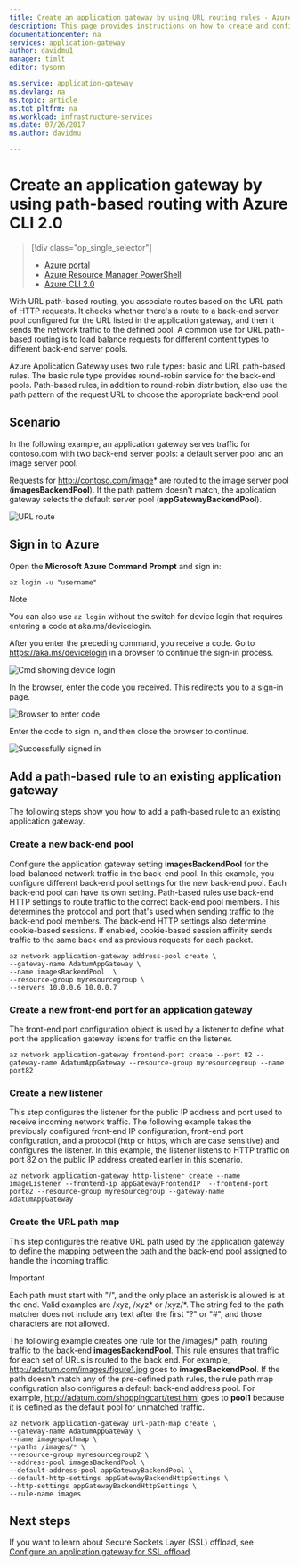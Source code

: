 ```yaml
---
title: Create an application gateway by using URL routing rules - Azure CLI 2.0 | Microsoft Docs
description: This page provides instructions on how to create and configure an application gateway by using URL routing rules.
documentationcenter: na
services: application-gateway
author: davidmu1
manager: timlt
editor: tysonn

ms.service: application-gateway
ms.devlang: na
ms.topic: article
ms.tgt_pltfrm: na
ms.workload: infrastructure-services
ms.date: 07/26/2017
ms.author: davidmu

---
```

# Create an application gateway by using path-based routing with Azure CLI 2.0

> [!div class="op_single_selector"]
> * [Azure portal](application-gateway-create-url-route-portal.md)
> * [Azure Resource Manager PowerShell](application-gateway-create-url-route-arm-ps.md)
> * [Azure CLI 2.0](application-gateway-create-url-route-cli.md)

With URL path-based routing, you associate routes based on the URL path of HTTP requests. It checks whether there's a route to a back-end server pool configured for the URL listed in the application gateway, and then it sends the network traffic to the defined pool. A common use for URL path-based routing is to load balance requests for different content types to different back-end server pools.

Azure Application Gateway uses two rule types: basic and URL path-based rules. The basic rule type provides round-robin service for the back-end pools. Path-based rules, in addition to round-robin distribution, also use the path pattern of the request URL to choose the appropriate back-end pool.

## Scenario

In the following example, an application gateway serves traffic for contoso.com with two back-end server pools: a default server pool and an image server pool.

Requests for http://contoso.com/image* are routed to the image server pool (**imagesBackendPool**). If the path pattern doesn't match, the application gateway selects the default server pool (**appGatewayBackendPool**).

![URL route](./media/application-gateway-create-url-route-cli/scenario.png)

## Sign in to Azure

Open the **Microsoft Azure Command Prompt** and sign in:

```azurecli
az login -u "username"
```

> [!NOTE]
> You can also use `az login` without the switch for device login that requires entering a code at aka.ms/devicelogin.

After you enter the preceding command, you receive a code. Go to https://aka.ms/devicelogin in a browser to continue the sign-in process.

![Cmd showing device login][1]

In the browser, enter the code you received. This redirects you to a sign-in page.

![Browser to enter code][2]

Enter the code to sign in, and then close the browser to continue.

![Successfully signed in][3]

## Add a path-based rule to an existing application gateway

The following steps show you how to add a path-based rule to an existing application gateway.
### Create a new back-end pool

Configure the application gateway setting **imagesBackendPool** for the load-balanced network traffic in the back-end pool. In this example, you configure different back-end pool settings for the new back-end pool. Each back-end pool can have its own setting. Path-based rules use back-end HTTP settings to route traffic to the correct back-end pool members. This determines the protocol and port that's used when sending traffic to the back-end pool members. The back-end HTTP settings also determine cookie-based sessions.  If enabled, cookie-based session affinity sends traffic to the same back end as previous requests for each packet.

```azurecli-interactive
az network application-gateway address-pool create \
--gateway-name AdatumAppGateway \
--name imagesBackendPool  \
--resource-group myresourcegroup \
--servers 10.0.0.6 10.0.0.7
```

### Create a new front-end port for an application gateway

The front-end port configuration object is used by a listener to define what port the application gateway listens for traffic on the listener.

```azurecli-interactive
az network application-gateway frontend-port create --port 82 --gateway-name AdatumAppGateway --resource-group myresourcegroup --name port82
```

### Create a new listener

This step configures the listener for the public IP address and port used to receive incoming network traffic. The following example takes the previously configured front-end IP configuration, front-end port configuration, and a protocol (http or https, which are case sensitive) and configures the listener. In this example, the listener listens to HTTP traffic on port 82 on the public IP address created earlier in this scenario.

```azurecli-interactive
az network application-gateway http-listener create --name imageListener --frontend-ip appGatewayFrontendIP  --frontend-port port82 --resource-group myresourcegroup --gateway-name AdatumAppGateway
```

### Create the URL path map

This step configures the relative URL path used by the application gateway to define the mapping between the path and the back-end pool assigned to handle the incoming traffic.

> [!IMPORTANT]
> Each path must start with "/", and the only place an asterisk is allowed is at the end. Valid examples are /xyz, /xyz* or /xyz/*. The string fed to the path matcher does not include any text after the first "?" or "#", and those characters are not allowed. 

The following example creates one rule for the /images/* path, routing traffic to the back-end **imagesBackendPool**. This rule ensures that traffic for each set of URLs is routed to the back end. For example, http://adatum.com/images/figure1.jpg goes to **imagesBackendPool**. If the path doesn't match any of the pre-defined path rules, the rule path map configuration also configures a default back-end address pool. For example, http://adatum.com/shoppingcart/test.html goes to **pool1** because it is defined as the default pool for unmatched traffic.

```azurecli-interactive
az network application-gateway url-path-map create \
--gateway-name AdatumAppGateway \
--name imagespathmap \
--paths /images/* \
--resource-group myresourcegroup2 \
--address-pool imagesBackendPool \
--default-address-pool appGatewayBackendPool \
--default-http-settings appGatewayBackendHttpSettings \
--http-settings appGatewayBackendHttpSettings \
--rule-name images
```

## Next steps

If you want to learn about Secure Sockets Layer (SSL) offload, see [Configure an application gateway for SSL offload](application-gateway-ssl-cli.md).


[scenario]: ./media/application-gateway-create-url-route-cli/scenario.png
[1]: ./media/application-gateway-create-url-route-cli/figure1.png
[2]: ./media/application-gateway-create-url-route-cli/figure2.png
[3]: ./media/application-gateway-create-url-route-cli/figure3.png
